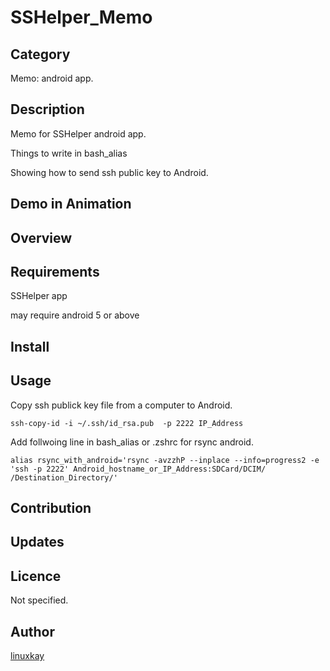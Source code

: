 # SSHelper_Memo

## Category

Memo: android app.

## Description

Memo for SSHelper android app.

Things to write in bash_alias

Showing how to send ssh public key to Android.

## Demo in Animation

## Overview

## Requirements

SSHelper app

may require android 5 or above

## Install

## Usage

Copy ssh publick key file from a computer to Android.

`ssh-copy-id -i ~/.ssh/id_rsa.pub  -p 2222 IP_Address`

Add follwoing line in bash_alias or .zshrc for rsync android.

`alias rsync_with_android='rsync -avzzhP --inplace --info=progress2 -e 'ssh -p 2222' Android_hostname_or_IP_Address:SDCard/DCIM/ /Destination_Directory/'`

## Contribution

## Updates

## Licence
Not specified.

## Author

[linuxkay](https://github.com/linuxkay)
